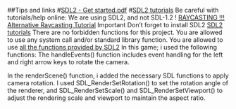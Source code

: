 ##Tips and links
#[SDL2 - Get started.pdf](https://intranet.alxswe.com/rltoken/pMnvq93vpbAh9q6inKQMuQ)
#[SDL2 tutorials](https://intranet.alxswe.com/rltoken/oona0Kd1yVyjHQGoJaV_aw)
Be careful with tutorials/help online: We are using SDL2, and not SDL-1.2 !
[RAYCASTING !!!](https://intranet.alxswe.com/rltoken/vRw7CP21mUmKFDdrQjQ2GA)
[Alternative Raycasting Tutorial](https://intranet.alxswe.com/rltoken/dnQwzgrDUEhFXIF8sNivkg)
Important
Don’t forget to install SDL2 [SDL2 tutorials](https://intranet.alxswe.com/rltoken/oona0Kd1yVyjHQGoJaV_aw)
There are no forbidden functions for this project. You are allowed to use any system call and/or standard library function.
You are allowed to use [all the functions provided by SDL2](https://intranet.alxswe.com/rltoken/bmGynXNHzUObCE08XuoCQg)
In this game; i used the following functions:
The handleEvents() function includes event handling for the left and right arrow keys to rotate the camera.

In the renderScene() function, i added the necessary SDL functions to apply camera rotation. I used SDL_RenderSetRotation() to set the rotation angle of the renderer, and SDL_RenderSetScale() and SDL_RenderSetViewport() to adjust the rendering scale and viewport to maintain the aspect ratio.
